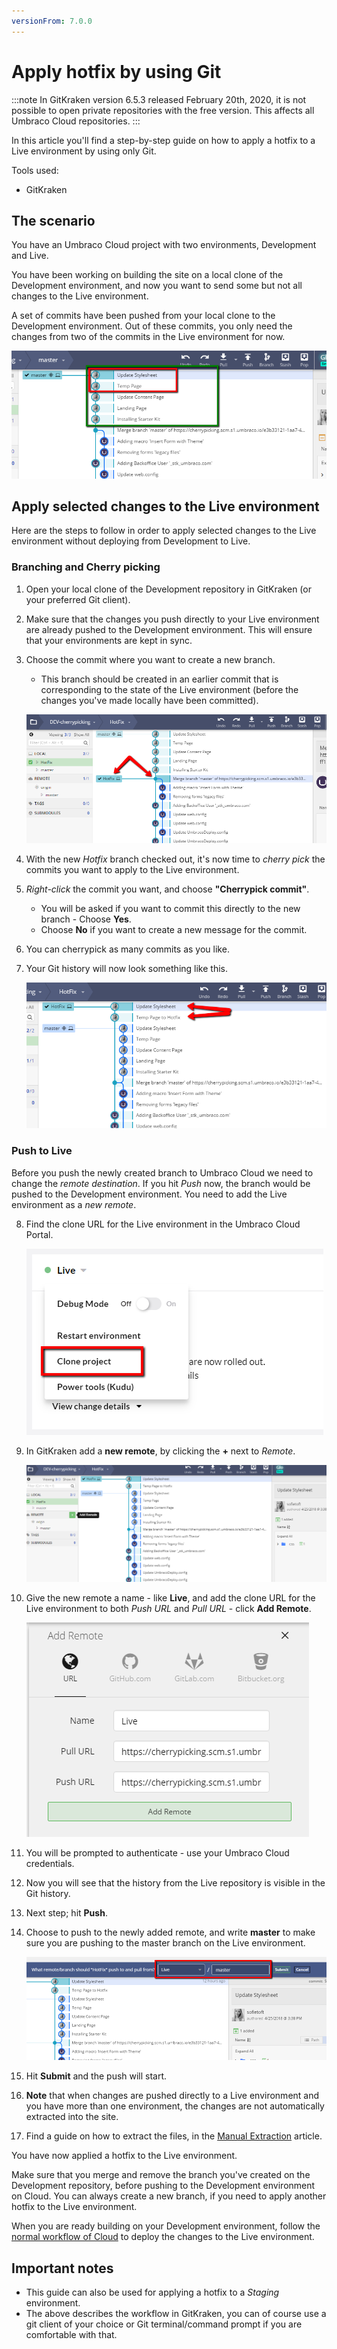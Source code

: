```yaml
---
versionFrom: 7.0.0
---
```


# Apply hotfix by using Git

:::note
In GitKraken version 6.5.3 released February 20th, 2020, it is not possible to open private repositories with the free version. This affects all Umbraco Cloud repositories.
:::

In this article you'll find a step-by-step guide on how to apply a hotfix to a Live environment by using only Git.

Tools used:

* GitKraken

## The scenario

You have an Umbraco Cloud project with two environments, Development and Live.

You have been working on building the site on a local clone of the Development environment, and now you want to send some but not all changes to the Live environment.

A set of commits have been pushed from your local clone to the Development environment. Out of these commits, you only need the changes from two of the commits in the Live environment for now.

![Commits](images/commits-for-cherry.png)

## Apply selected changes to the Live environment

Here are the steps to follow in order to apply selected changes to the Live environment without deploying from Development to Live.

### Branching and Cherry picking

1. Open your local clone of the Development repository in GitKraken (or your preferred Git client).
2. Make sure that the changes you push directly to your Live environment are already pushed to the Development environment. This will ensure that your environments are kept in sync.
3. Choose the commit where you want to create a new branch.
    * This branch should be created in an earlier commit that is corresponding to the state of the Live environment (before the changes you've made locally have been committed).

    ![Creating new branch](images/create-branch.png)

4. With the new _Hotfix_ branch checked out, it's now time to _cherry pick_ the commits you want to apply to the Live environment.
5. _Right-click_ the commit you want, and choose **"Cherrypick commit"**.
    * You will be asked if you want to commit this directly to the new branch - Choose **Yes**.
    * Choose **No** if you want to create a new message for the commit.
6. You can cherrypick as many commits as you like.
7. Your Git history will now look something like this.

    ![Cherrypicking](images/cherry-picked-commits.png)

### Push to Live

Before you push the newly created branch to Umbraco Cloud we need to change the _remote destination_. If you hit _Push_ now, the branch would be pushed to the Development environment. You need to add the Live environment as a _new remote_.

8. Find the clone URL for the Live environment in the Umbraco Cloud Portal.

    ![Live Clone URL](images/live-clone-URL.png)

9. In GitKraken add a **new remote**, by clicking the **+** next to _Remote_.

    ![Add new remote](images/add-remote.png)

10. Give the new remote a name - like **Live**, and add the clone URL for the Live environment to both _Push URL_ and _Pull URL_ - click **Add Remote**.

    ![Add Live as remote](images/live-remote.png)

11. You will be prompted to authenticate - use your Umbraco Cloud credentials.
12. Now you will see that the history from the Live repository is visible in the Git history.
13. Next step; hit **Push**.
14. Choose to push to the newly added remote, and write **master** to make sure you are pushing to the master branch on the Live environment.

    ![Choose remote](images/choose-remote.png)

15. Hit **Submit** and the push will start.
16. **Note** that when changes are pushed directly to a Live environment and you have more than one environment, the changes are not automatically extracted into the site.
17. Find a guide on how to extract the files, in the [Manual Extraction](../../../Set-Up/Power-Tools/Manual-extractions) article.

You have now applied a hotfix to the Live environment.

Make sure that you merge and remove the branch you've created on the Development repository, before pushing to the Development environment on Cloud. You can always create a new branch, if you need to apply another hotfix to the Live environment.

When you are ready building on your Development environment, follow the [normal workflow of Cloud](../../) to deploy the changes to the Live environment.

## Important notes
* This guide can also be used for applying a hotfix to a _Staging_ environment.
* The above describes the workflow in GitKraken, you can of course use a git client of your choice or Git terminal/command prompt if you are comfortable with that.
